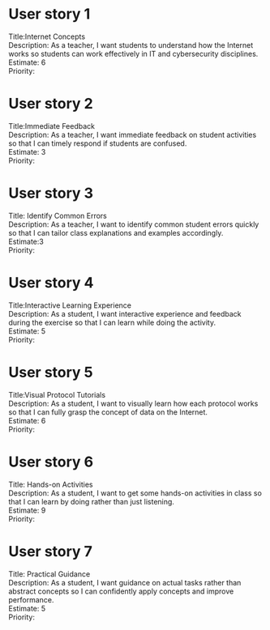 # User story 1 
Title:Internet Concepts  
Description: As a teacher, I want students to understand how the Internet works so students can work effectively in IT and cybersecurity disciplines.  
Estimate: 6  
Priority:

# User story 2
Title:Immediate Feedback  
Description: As a teacher, I want immediate feedback on student activities so that I can timely respond if students are confused.  
Estimate: 3  
Priority:

# User story 3 
Title: Identify Common Errors  
Description: As a teacher, I want to identify common student errors quickly so that I can tailor class explanations and examples accordingly.  
Estimate:3  
Priority:

# User story 4 
Title:Interactive Learning Experience  
Description: As a student, I want interactive experience and feedback during the exercise so that I can learn while doing the activity.  
Estimate: 5  
Priority:

# User story 5 
Title:Visual Protocol Tutorials  
Description: As a student, I want to visually learn how each protocol works so that I can fully grasp the concept of data on the Internet.  
Estimate: 6  
Priority:

# User story 6
Title: Hands-on Activities  
Description: As a student, I want to get some hands-on activities in class so that I can learn by doing rather than just listening.  
Estimate: 9  
Priority:

# User story 7 
Title: Practical Guidance  
Description: As a student, I want guidance on actual tasks rather than abstract concepts so I can confidently apply concepts and improve performance.  
Estimate: 5  
Priority:
